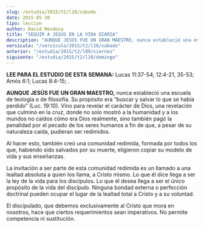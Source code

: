 ```yaml
---
slug: /estudia/2015/t2/l10/sabado
date: 2015-05-30
tipo: leccion
author: David Mendoza
title: "SEGUIR A JESÚS EN LA VIDA DIARIA"
description: "AUNQUE JESÚS FUE UN GRAN MAESTRO, nunca estableció una escuela de teología o  de filosofía. Su propósito era “buscar y salvar lo que se había perdido”  (Luc. 19:10). Vino para revelar el carácter de Dios, una revelación que  culminó en la cruz, donde no solo mostró a..."
versiculo: "/versiculo/2015/t2/l10/sabado"
anterior: "/estudia/2015/t2/l09/viernes"
siguiente: "/estudia/2015/t2/l10/domingo"
---
```


**LEE PARA EL ESTUDIO DE ESTA SEMANA:** Lucas 11:37-54; 12:4-21, 35-53; Amós 6:1; Lucas 8:4-15; .

**AUNQUE JESÚS FUE UN GRAN MAESTRO,** nunca estableció una escuela de teología o de filosofía. Su propósito era “buscar y salvar lo que se había perdido” (Luc. 19:10). Vino para revelar el carácter de Dios, una revelación que culminó en la cruz, donde no solo mostró a la humanidad y a los mundos no caídos cómo era Dios realmente, sino también pagó la penalidad por el pecado de los seres humanos a fin de que, a pesar de su naturaleza caída, pudieran ser redimidos.

Al hacer esto, también creó una comunidad redimida, formada por todos los que, habiendo sido salvados por su muerte, eligieron copiar su modelo de vida y sus enseñanzas.

La invitación a ser parte de esta comunidad redimida es un llamado a una lealtad absoluta a quien los llama, a Cristo mismo. Lo que él dice llega a ser la ley de la vida para los discípulos. Lo que él desea llega a ser el único propósito de la vida del discípulo. Ninguna bondad externa o perfección doctrinal pueden ocupar el lugar de la lealtad total a Cristo y a su voluntad.

El discipulado, que debemos exclusivamente al Cristo que mora en nosotros, hace que ciertos requerimientos sean imperativos. No permite competencia ni sustitución.

